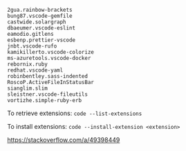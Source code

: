 ```
2gua.rainbow-brackets
bung87.vscode-gemfile
castwide.solargraph
dbaeumer.vscode-eslint
eamodio.gitlens
esbenp.prettier-vscode
jnbt.vscode-rufo
kamikillerto.vscode-colorize
ms-azuretools.vscode-docker
rebornix.ruby
redhat.vscode-yaml
robinbentley.sass-indented
RoscoP.ActiveFileInStatusBar
sianglim.slim
sleistner.vscode-fileutils
vortizhe.simple-ruby-erb
```

To retrieve extensions:
`code --list-extensions`

To install extensions:
`code --install-extension <extension>`

https://stackoverflow.com/a/49398449